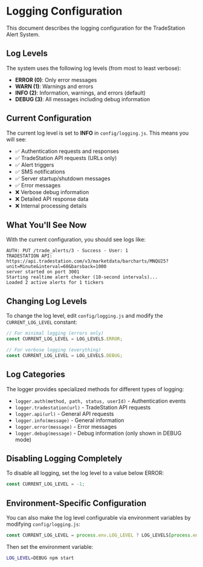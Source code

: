 # Logging Configuration

This document describes the logging configuration for the TradeStation Alert System.

## Log Levels

The system uses the following log levels (from most to least verbose):

- **ERROR (0)**: Only error messages
- **WARN (1)**: Warnings and errors
- **INFO (2)**: Information, warnings, and errors (default)
- **DEBUG (3)**: All messages including debug information

## Current Configuration

The current log level is set to **INFO** in `config/logging.js`. This means you will see:

- ✅ Authentication requests and responses
- ✅ TradeStation API requests (URLs only)
- ✅ Alert triggers
- ✅ SMS notifications
- ✅ Server startup/shutdown messages
- ✅ Error messages
- ❌ Verbose debug information
- ❌ Detailed API response data
- ❌ Internal processing details

## What You'll See Now

With the current configuration, you should see logs like:

```
AUTH: PUT /trade_alerts/3 - Success - User: 1
TRADESTATION API: https://api.tradestation.com/v3/marketdata/barcharts/MNQU25?unit=Minute&interval=60&barsback=1000
server started on port 3001
Starting realtime alert checker (10-second intervals)...
Loaded 2 active alerts for 1 tickers
```

## Changing Log Levels

To change the log level, edit `config/logging.js` and modify the `CURRENT_LOG_LEVEL` constant:

```javascript
// For minimal logging (errors only)
const CURRENT_LOG_LEVEL = LOG_LEVELS.ERROR;

// For verbose logging (everything)
const CURRENT_LOG_LEVEL = LOG_LEVELS.DEBUG;
```

## Log Categories

The logger provides specialized methods for different types of logging:

- `logger.auth(method, path, status, userId)` - Authentication events
- `logger.tradestation(url)` - TradeStation API requests
- `logger.api(url)` - General API requests
- `logger.info(message)` - General information
- `logger.error(message)` - Error messages
- `logger.debug(message)` - Debug information (only shown in DEBUG mode)

## Disabling Logging Completely

To disable all logging, set the log level to a value below ERROR:

```javascript
const CURRENT_LOG_LEVEL = -1;
```

## Environment-Specific Configuration

You can also make the log level configurable via environment variables by modifying `config/logging.js`:

```javascript
const CURRENT_LOG_LEVEL = process.env.LOG_LEVEL ? LOG_LEVELS[process.env.LOG_LEVEL.toUpperCase()] : LOG_LEVELS.INFO;
```

Then set the environment variable:
```bash
LOG_LEVEL=DEBUG npm start
``` 